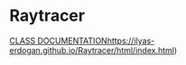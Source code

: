 # Raytracer
[CLASS DOCUMENTATION](https://ilyas-erdogan.github.io/Raytracer/html/index.html)https://ilyas-erdogan.github.io/Raytracer/html/index.html)
